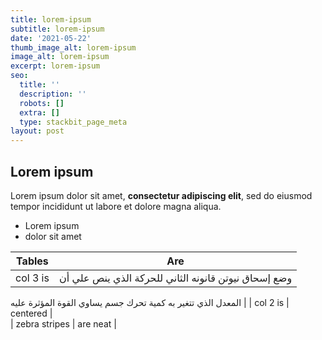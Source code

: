 ```yaml
---
title: lorem-ipsum
subtitle: lorem-ipsum
date: '2021-05-22'
thumb_image_alt: lorem-ipsum
image_alt: lorem-ipsum
excerpt: lorem-ipsum
seo:
  title: ''
  description: ''
  robots: []
  extra: []
  type: stackbit_page_meta
layout: post
---
```

## Lorem ipsum

Lorem ipsum dolor sit amet, **consectetur adipiscing elit**, sed do eiusmod tempor incididunt ut labore et dolore magna aliqua.

- Lorem ipsum
- dolor sit amet

| Tables        | Are           |
| ------------- |:-------------:|
| col 3 is      | <div dir="rtl"> وضع إسحاق نيوتن قانونه الثاني للحركة الذي ينص علي أن
المعدل الذي تتغير به كمية تحرك جسم يساوي القوة المؤثرة
عليه  |
| col 2 is      | centered      |  
| zebra stripes | are neat      |